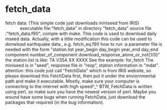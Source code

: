 # fetch_data

fetch data: (This simple code just downloads miniseed from IRIS)  
            executable file:"fetch_data" in directory "fetch_data"
            source file    :"fetch_data.f90", comple with make. This code is used to download daily mseed data.
                              Actually, with a little modification this code can be used to donwload earthquake data., e.g. fetch_eq.f90
              how to run     :a parameter file is needed with the form
                              "station.list
                              year_begin day_begin year_end day_end
                              component number_of_component download_response_alone_or_not(1/0)"
                              the station.list is like:
                              TA V35A
                              XX XXXX
                              See the example: for_fetch
                              The miniseed is in "seed", response file in "resp", station information in "mdat".
              attention      :this code just call "FetchData" which is from IRIS website, so please download this FetchData first, then
                              put it under the enviornmental path and make it executable. Mostly, make sure your computer is connecting to the internet with high speed^_^
                              BTW, FetchData is written using perl, so make sure you have the newest version of perl. Maybe you wound have some bugs when running FetchData,
                              just download the packages that required (in the bug information).
